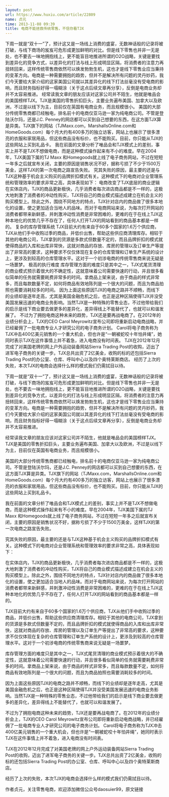 ```yaml
---
layout: post
url: https://www.huxiu.com/article/22809
name: 贞元
time: 2013-11-08 09:39
title: 电商不能拯救传统零售，不信你看TJX
---
```

下周一就是“双十一”了，预计这又是一场线上消费的盛宴，无数神话般的记录将被打破，与线下商场的岌岌可危形成更加鲜明的对比。但是线下零售也并非一无是处，也不要去一味地拥抱线上，更不能盲目地推进所谓的O2O战略，关键是要找到差异化的竞争方式，以差异化的打法与线上形成明显区隔，将消费者的注意力再扭转回来，这样传统零售商依然可以焕发勃勃生机，这也才是线下零售业应当秉持的变革方向。电商是一种需要拥抱的趋势，但并不是解决所有问题的灵丹妙药，我们今天要给大家介绍的这家美国公司就以其差异化的线下打法丝毫没有受电商的影响，而且财务指标好得一塌糊涂（关于这点后续文章再分享），反倒是电商业务却并不太容易推进。 经常读我文章的朋友应该对这家公司并不陌生，他就是唯品会的美国榜样TJX。TJX是美国的零售折扣巨头，主要业务遍布美国、加拿大以及欧洲，不过是以线下为主，目前仅在英国有电商业务，而且规模很小。 美国的大部分传统零售商都已经触电，排名前十的电商仅亚马逊一家为纯电商公司。不管是登陆沃尔玛，还是J.C. Penney的网店都可以买到自己想要的东西，在这方面TJX算是异类。TJX旗下的网站（TJMaxx.com，MarshallsOnline.com和HomeGoods.com）每个月大约有400多万的独立访客，网站上也展示了很多漂亮的衣服和家居用品，但这些商品没有标价，也不能购买。目前，你只能从TJX的这些网站上买到礼品卡。 我在前面的文章分析了唯品会和TJX模式上的差别，事实上并不是TJX不想做电商，而是这种模式操作起来有不小的难度。早在2004年，TJX美国下属的TJ Maxx 和Homegoods就上线了电子商务网站，不过在短短一年多之后就宣布关闭，主要的原因是销售状况不好，据称亏损了不少于1500万美金，这样TJX的第一次电商之路宣告失败。 究其失败的原因，最主要的还是与TJX这种基于机会主义购买的品牌折扣模式有关。这种模式下的电商对企业管理系统和管理效率的要求非常之高，具体表现如下： 电商改变了TJX底层的商业逻辑 在实体店内，TJX的商品更新极快，几乎消费者每次进店商品都是不一样的，这极大地刺激了消费者的冲动性购买，TJX将自己的商业模式描述成建立在机会主义的购买模型上。除此之外，围绕不同地方的特点，TJX针对店内的商品做了很多本地化的设置，使之更加适合当地人的品味。而对于电商网站来说，为每次打开网站的消费者都带来新鲜感，并刺激冲动性消费是非常困难的，更难的在于在线上TJX这种本地化的优势几乎不存在了，任何人打开TJX的网站看到的商品基本都是一样的。 复杂的库存管理系统 TJX目前大约有来自于60多个国家的1.6万个供应商，TJX从他们手中收购过季的商品，并低价出售，帮助这些供应商清理库存。相较于其他的电商公司，TJX拿到的货源是多款式但数量不定的，而且品牌折扣的模式就使得商品的入库和出库非常快，这就对商品的存放、库房的管理以及订单生产等提出了非常高的要求，这种要求不仅仅体现在复杂的仓库管理和订单生产系统的设计上，更涉及到较高的仓库管理水平。这对于一个初涉电商的传统零售商来说无疑是一场噩梦。 极高的执行难度 库存管理方面的难度只是其中之一，TJX式尾货清理的商业模式预示着很大的不确定性，这就意味着公司需要快速的行动，并且很多看似简单的任务就需要耗费非常多的时间。拿商品上架来说，由于商品的样式非常多，而且每款数量不定，如何将商品有效地陈列是一个很大的问题，而且为商品拍照也需要消耗较多的时间。 因为上面这些原因TJX的电商之路并不顺畅，而线下的业绩却是逐年走高，尤其是美国金融危机之后，也正是这种区隔使得TJX并没受美国发展迅速的电商业务影响。当然TJX是一种特殊的零售业态，不过他带给我们的启示是线下商业要去做更多的差异化，差异得线上不能替代了，也就可以和谐发展了。 不过为了拥抱电商这种未来的趋势，TJX还是要再战电商了。在2012年的业绩分析会上，TJX的CEO Carol Meyrowitz宣布公司即将重新启动电商战略，并已经雇佣了一批电商专业人才研究公司的电子商务计划。 Carol将电子商务称为TJX冲击400亿美元销售的一个重大机会，但也许是“一朝被蛇咬十年怕井绳”，她同时表示TJX在这件事情上并不着急，进入电商没有时间表。 TJX在2012年12月完成了对美国老牌的网上户外运动装备网站Sierra Trading Post的收购，迈出了进军电子商务的关键一步。TJX总共出资了2亿美金，收购的标的还包括Sierra Trading Post的办公室、仓库、呼叫中心以及四个奥特莱斯商店。 经历了上次的失败，本次TJX的电商会选择什么样的模式我们仍需拭目以待。

下周一就是“双十一”了，预计这又是一场线上消费的盛宴，无数神话般的记录将被打破，与线下商场的岌岌可危形成更加鲜明的对比。但是线下零售也并非一无是处，也不要去一味地拥抱线上，更不能盲目地推进所谓的O2O战略，关键是要找到差异化的竞争方式，以差异化的打法与线上形成明显区隔，将消费者的注意力再扭转回来，这样传统零售商依然可以焕发勃勃生机，这也才是线下零售业应当秉持的变革方向。电商是一种需要拥抱的趋势，但并不是解决所有问题的灵丹妙药，我们今天要给大家介绍的这家美国公司就以其差异化的线下打法丝毫没有受电商的影响，而且财务指标好得一塌糊涂（关于这点后续文章再分享），反倒是电商业务却并不太容易推进。

经常读我文章的朋友应该对这家公司并不陌生，他就是唯品会的美国榜样TJX。TJX是美国的零售折扣巨头，主要业务遍布美国、加拿大以及欧洲，不过是以线下为主，目前仅在英国有电商业务，而且规模很小。

美国的大部分传统零售商都已经触电，排名前十的电商仅亚马逊一家为纯电商公司。不管是登陆沃尔玛，还是J.C. Penney的网店都可以买到自己想要的东西，在这方面TJX算是异类。TJX旗下的网站（TJMaxx.com，MarshallsOnline.com和HomeGoods.com）每个月大约有400多万的独立访客，网站上也展示了很多漂亮的衣服和家居用品，但这些商品没有标价，也不能购买。目前，你只能从TJX的这些网站上买到礼品卡。

我在前面的文章分析了唯品会和TJX模式上的差别，事实上并不是TJX不想做电商，而是这种模式操作起来有不小的难度。早在2004年，TJX美国下属的TJ Maxx 和Homegoods就上线了电子商务网站，不过在短短一年多之后就宣布关闭，主要的原因是销售状况不好，据称亏损了不少于1500万美金，这样TJX的第一次电商之路宣告失败。

究其失败的原因，最主要的还是与TJX这种基于机会主义购买的品牌折扣模式有关。这种模式下的电商对企业管理系统和管理效率的要求非常之高，具体表现如下：

在实体店内，TJX的商品更新极快，几乎消费者每次进店商品都是不一样的，这极大地刺激了消费者的冲动性购买，TJX将自己的商业模式描述成建立在机会主义的购买模型上。除此之外，围绕不同地方的特点，TJX针对店内的商品做了很多本地化的设置，使之更加适合当地人的品味。而对于电商网站来说，为每次打开网站的消费者都带来新鲜感，并刺激冲动性消费是非常困难的，更难的在于在线上TJX这种本地化的优势几乎不存在了，任何人打开TJX的网站看到的商品基本都是一样的。

TJX目前大约有来自于60多个国家的1.6万个供应商，TJX从他们手中收购过季的商品，并低价出售，帮助这些供应商清理库存。相较于其他的电商公司，TJX拿到的货源是多款式但数量不定的，而且品牌折扣的模式就使得商品的入库和出库非常快，这就对商品的存放、库房的管理以及订单生产等提出了非常高的要求，这种要求不仅仅体现在复杂的仓库管理和订单生产系统的设计上，更涉及到较高的仓库管理水平。这对于一个初涉电商的传统零售商来说无疑是一场噩梦。

库存管理方面的难度只是其中之一，TJX式尾货清理的商业模式预示着很大的不确定性，这就意味着公司需要快速的行动，并且很多看似简单的任务就需要耗费非常多的时间。拿商品上架来说，由于商品的样式非常多，而且每款数量不定，如何将商品有效地陈列是一个很大的问题，而且为商品拍照也需要消耗较多的时间。

因为上面这些原因TJX的电商之路并不顺畅，而线下的业绩却是逐年走高，尤其是美国金融危机之后，也正是这种区隔使得TJX并没受美国发展迅速的电商业务影响。当然TJX是一种特殊的零售业态，不过他带给我们的启示是线下商业要去做更多的差异化，差异得线上不能替代了，也就可以和谐发展了。

不过为了拥抱电商这种未来的趋势，TJX还是要再战电商了。在2012年的业绩分析会上，TJX的CEO Carol Meyrowitz宣布公司即将重新启动电商战略，并已经雇佣了一批电商专业人才研究公司的电子商务计划。 Carol将电子商务称为TJX冲击400亿美元销售的一个重大机会，但也许是“一朝被蛇咬十年怕井绳”，她同时表示TJX在这件事情上并不着急，进入电商没有时间表。

TJX在2012年12月完成了对美国老牌的网上户外运动装备网站Sierra Trading Post的收购，迈出了进军电子商务的关键一步。TJX总共出资了2亿美金，收购的标的还包括Sierra Trading Post的办公室、仓库、呼叫中心以及四个奥特莱斯商店。

经历了上次的失败，本次TJX的电商会选择什么样的模式我们仍需拭目以待。

作者贞元，关注零售电商，欢迎添加微信公众号daosuier99，原文链接

